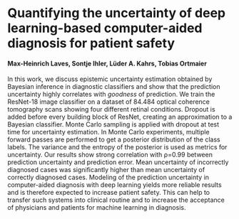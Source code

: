 # Quantifying the uncertainty of deep learning-based computer-aided diagnosis for patient safety
#### Max-Heinrich Laves, Sontje Ihler, Lüder A. Kahrs, Tobias Ortmaier

In this work, we discuss epistemic uncertainty estimation obtained by Bayesian inference in diagnostic classifiers and show that the prediction uncertainty highly correlates with *goodness* of prediction.
We train the ResNet-18 image classifier on a dataset of 84.484 optical coherence tomography scans showing four different retinal conditions.
Dropout is added before every building block of ResNet, creating an approximation to a Bayesian classifier.
Monte Carlo sampling is applied with dropout at test time for uncertainty estimation.
In Monte Carlo experiments, multiple forward passes are performed to get a posterior distribution of the class labels.
The variance and the entropy of the posterior is used as metrics for uncertainty.
Our results show strong correlation with ρ=0.99 between prediction uncertainty and prediction error.
Mean uncertainty of incorrectly diagnosed cases was significantly higher than mean uncertainty of correctly diagnosed cases.
Modeling of the prediction uncertainty in computer-aided diagnosis with deep learning yields more reliable results and is therefore expected to increase patient safety.
This can help to transfer such systems into clinical routine and to increase the acceptance of physicians and patients for machine learning in diagnosis.
